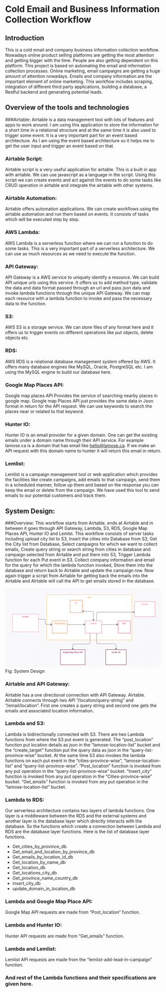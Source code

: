 # Cold Email and Business Information Collection Workflow

## Introduction
This is a cold email and company business information collection workflow. Nowadays online product selling platforms are
getting the most attention and getting bigger with the time. People are also getting dependent on this platform. 
This project is based on automating the email and information collection processes.  Online marketing, email campaigns 
are getting a huge amount of attention nowadays.  Emails and company information are the important element of online 
marketing. This workflow includes scraping, integration of different third party applications, building a database, a 
Restful backend and generating potential leads.

## Overview of the tools and technologies
###Airtable: 
Airtable is a data management tool with lots of features and apps to work around. I am using this application to store 
the information for a short time in a relational structure and at the same time it is also used to trigger some event. 
It is a very important part for an event based architecture. As I am using  the event based architecture so it helps me 
to get the user input and trigger an event based on that.

### Airtable Script: 
Airtable script is a very useful application for airtable. This is a built in app with airtable. We can use javascript 
as a language in the script. Using this script we can create events and act against the events to do some tasks like 
CRUD operation in airtable and integrate the airtable with other systems.

### Airtable Automation: 
Airtable offers automation applications. We can create workflows using the airtable automation and run them based on 
events. It consists of tasks which will be executed step by step.

### AWS Lambda: 
AWS Lambda is a serverless function where we can run a function to do some tasks. This is a very important part of a 
serverless architecture. We can use as much resources as we need to execute the function. 

### API Gateway: 
API Gateway is a AWS service to uniquely identify a resource. We can build API unique urls using this service. It offers
us to add method type, validate the data and data format passed through an url and pass json data and invoke lambda 
functions through the unique API Gateway. We can map each resource with a lambda function to invoke and pass the 
necessary data to the function.

### S3: 
AWS S3 is a storage service. We can store files of any format here and it offers us to trigger events on different 
operations like put objects, delete objects etc. 

### RDS: 
AWS RDS is a relational database management system offered by AWS. It offers many database engines like MySQL, Oracle, 
PostgreSQL etc. I am using the MySQL engine to build our database here.

### Google Map Places API: 
Google map places API Provides the service of searching nearby places in google map. Google map Places API just provides
the same data in Json format in return for the API request. We can use keywords to search the places near or related to 
that keyword. 

### Hunter IO: 
Hunter IO is an email provider for a given domain. One can get the existing emails under a domain name through their API 
service. For example lamose.ca is a domain that has email like hello@lamose.ca. If we make an API request with this domain 
name to hunter it will return this email in return.

### Lemlist: 
Lemlist is a campaign management tool or web application which provides the facilities like create campaigns, add emails 
to that campaign, send them in a scheduled manner, follow up them and based on the response you can keep the email or 
delete from the campaign. We have used this tool to send emails to our potential customers and track them.


## System Design:
###Overview: 
This workflow starts from Airtable, ends at Airtable and in between it goes through API Gateway, Lambda, S3, RDS, 
Google Map Places API, Hunter IO and Lemlst. This workflow consists of server tasks including upload city list to S3, 
Insert the cities into Database from S3, Get the City list from Database, Select campaigns for which we want to collect 
emails, Create query string or search string from cities in database and campaign selected from Airtable and put them 
into S3, Trigger Lambda function for each Put event in S3. Collect company information and email for the query for which 
the lambda function invoked, Store them into the database and return back to Airtable and update the campaign row. Now 
again trigger a script from Airtable for getting back the emails into the Airtable and AIrtable will call the API to get 
emails stored in the database.

![System Design](./images/sys-design.png)
Fig: System Design

### Airtable and API Gateway: 
Airtable has a one directional connection with API Gateway. Airtable. Airtable connects through two API 
“/location/query-string” and “/email/location”. First one creates a query string and second one gets the emails and 
associated location information. 

### Lambda and S3: 
Lambda is bidirectionally connected with S3. There are two Lambda functions from where the S3 put event is generated. 
The “post_location” function put location details as json in the “lamose-location-list” bucket and  the “create_target” 
function put the query data as json in the “query-list-province-wise”  bucket. At the same time S3 also invokes the 
lambda functions on each put event in the “cities-province-wise”, “lamose-location-list” and “query-list-province-wise”. 
“Post_location” function is invoked from any put operation in the “query-list-province-wise” bucket. “Insert_city” 
function is invoked from any put operation in the “Cities-province-wise” bucket. “Get_emails” function is invoked from 
any put operation in the “lamose-location-list” bucket.

### Lambda to RDS: 
Our serverless architecture contains  two layers of lambda functions. One layer is a middleware between the RDS and the 
external systems and another layer is the database layer which directly interacts with the database. So the functions 
which create a connection between Lambda and RDS are the database layer functions. Here is the list of database layer functions.
* Get_cities_by_province_db
* Get_email_and_location_by_province_db
* Get_emails_by_location_id_db
* Get_location_by_name_db
* Get_location_db
* Get_locations_city_db
* Get_province_name_country_db
* insert_city_db
* update_domain_in_location_db

### Lambda and Google Map Place API: 
Google Map API requests are made from “Post_location” function. 

### Lambda and Hunter IO: 
Hunter API requests are made from “Get_emails” function.

### Lambda and Lemlist: 
Lemlist API requests are made from the “lemlist-add-lead-in-campaign” function. 

### And rest of the Lambda functions and their specifications are given here.
